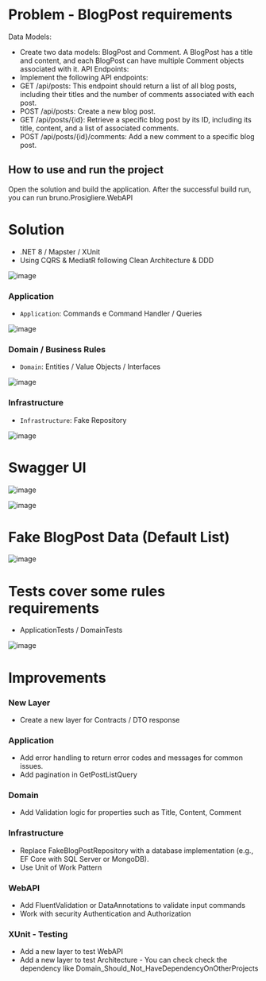 # Problem - BlogPost requirements
Data Models:
- Create two data models: BlogPost and Comment. A BlogPost has a title and
content, and each BlogPost can have multiple Comment objects associated with
it.
API Endpoints:
- Implement the following API endpoints:
- GET /api/posts: This endpoint should return a list of all blog posts,
including their titles and the number of comments associated with each
post.
- POST /api/posts: Create a new blog post.
- GET /api/posts/{id}: Retrieve a specific blog post by its ID, including its
title, content, and a list of associated comments.
- POST /api/posts/{id}/comments: Add a new comment to a specific blog
post.

## How to use and run the project

Open the solution and build the application. After the successful build run, you can run bruno.Prosigliere.WebAPI

# Solution
-	.NET 8 / Mapster / XUnit 
-	Using CQRS & MediatR following Clean Architecture & DDD 

![image](https://github.com/user-attachments/assets/1a9cb896-6c4f-469d-b956-819a478ec19c)

### Application  
- `Application`: Commands e Command Handler / Queries
  
![image](https://github.com/user-attachments/assets/904a7264-e2bd-4f03-8e34-54f3ebc5d9bf)

### Domain / Business Rules 
- `Domain`: Entities / Value Objects / Interfaces
  
![image](https://github.com/user-attachments/assets/cec4c8fa-5854-4e44-a674-74d5774c83e2)

### Infrastructure
- `Infrastructure`: Fake Repository

![image](https://github.com/user-attachments/assets/fd8885b5-ae84-4e08-ac56-e7d2d3485569)

# Swagger UI 
![image](https://github.com/user-attachments/assets/b3e2159b-8cc9-494e-9f12-1d07f74812bf)

![image](https://github.com/user-attachments/assets/843ddcc1-fdd4-4d02-b240-9389ebbf29d0)

# Fake BlogPost Data (Default List)
![image](https://github.com/user-attachments/assets/a4501be9-85b4-4749-9963-0ce9bb921cb9)

# Tests cover some rules requirements 
-	ApplicationTests / DomainTests 

![image](https://github.com/user-attachments/assets/35c99a72-e70d-4fa4-8fb2-e4b4add73555)


# Improvements 
### New Layer
-	Create a new layer for Contracts / DTO response
### Application
-	Add error handling to return error codes and messages for common issues. 
-	Add pagination in GetPostListQuery 
### Domain 
-	Add Validation logic for properties such as Title, Content, Comment
### Infrastructure
-	Replace FakeBlogPostRepository with a database implementation (e.g., EF Core with SQL Server or MongoDB). 
- Use Unit of Work Pattern
### WebAPI 
- Add FluentValidation or DataAnnotations to validate input commands 
- Work with security Authentication and Authorization 
### XUnit - Testing
- Add a new layer to test WebAPI 
- Add a new layer to test Architecture - You can check check the dependency like Domain_Should_Not_HaveDependencyOnOtherProjects
